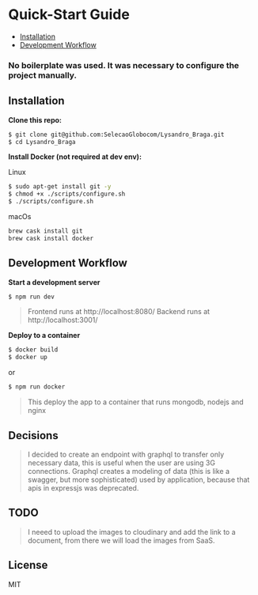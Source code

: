 # Quick-Start Guide

- [Installation](#installation)
- [Development Workflow](#development-workflow)

### No boilerplate was used. It was necessary to configure the project manually.
## Installation

**Clone this repo:**

```bash
$ git clone git@github.com:SelecaoGlobocom/Lysandro_Braga.git
$ cd Lysandro_Braga
```

**Install Docker (not required at dev env):**

Linux
```bash
$ sudo apt-get install git -y
$ chmod +x ./scripts/configure.sh
$ ./scripts/configure.sh
```

macOs
```bash
brew cask install git
brew cask install docker
```

## Development Workflow

**Start a development server**

```bash
$ npm run dev
```
> Frontend runs at http://localhost:8080/
> Backend runs at http://localhost:3001/

**Deploy to a container**
```bash
$ docker build 
$ docker up
```
or
```bash
$ npm run docker
```
> This deploy the app to a container that runs mongodb, nodejs and nginx

## Decisions
> I decided to create an endpoint with graphql to transfer only necessary data, this is useful when the user are using 3G connections. Graphql creates a modeling of data (this is like a swagger, but more sophisticated) used by application, because that apis in expressjs was deprecated.

## TODO
> I neeed to upload the images to cloudinary and add the link to a document, from there we will load the images from SaaS.

## License

MIT